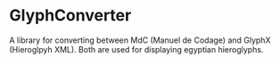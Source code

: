 # GlyphConverter
A library for converting between MdC (Manuel de Codage) and GlyphX (Hieroglpyh XML). Both are used for displaying egyptian hieroglyphs.
